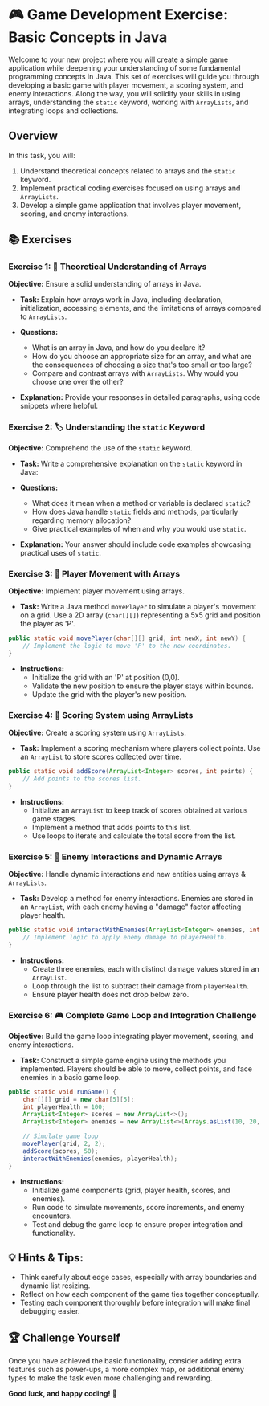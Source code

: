 # 🎮 Game Development Exercise: Basic Concepts in Java

Welcome to your new project where you will create a simple game application while deepening your understanding of some fundamental programming concepts in Java. This set of exercises will guide you through developing a basic game with player movement, a scoring system, and enemy interactions. Along the way, you will solidify your skills in using arrays, understanding the `static` keyword, working with `ArrayLists`, and integrating loops and collections.

## Overview

In this task, you will:

1. Understand theoretical concepts related to arrays and the `static` keyword.
2. Implement practical coding exercises focused on using arrays and `ArrayLists`.
3. Develop a simple game application that involves player movement, scoring, and enemy interactions.

## 📚 Exercises

### Exercise 1: 🚀 Theoretical Understanding of Arrays

**Objective:** Ensure a solid understanding of arrays in Java.

- **Task:** Explain how arrays work in Java, including declaration, initialization, accessing elements, and the limitations of arrays compared to `ArrayLists`.
  
- **Questions:**
  - What is an array in Java, and how do you declare it?
  - How do you choose an appropriate size for an array, and what are the consequences of choosing a size that's too small or too large?
  - Compare and contrast arrays with `ArrayLists`. Why would you choose one over the other?
  
- **Explanation:** Provide your responses in detailed paragraphs, using code snippets where helpful.

### Exercise 2: 🏷️ Understanding the `static` Keyword

**Objective:** Comprehend the use of the `static` keyword.

- **Task:** Write a comprehensive explanation on the `static` keyword in Java:
  
- **Questions:**
  - What does it mean when a method or variable is declared `static`?
  - How does Java handle `static` fields and methods, particularly regarding memory allocation?
  - Give practical examples of when and why you would use `static`.

- **Explanation:** Your answer should include code examples showcasing practical uses of `static`.

### Exercise 3: 👾 Player Movement with Arrays

**Objective:** Implement player movement using arrays.

- **Task:** Write a Java method `movePlayer` to simulate a player's movement on a grid. Use a 2D array (`char[][]`) representing a 5x5 grid and position the player as 'P'.

```java
public static void movePlayer(char[][] grid, int newX, int newY) {
    // Implement the logic to move 'P' to the new coordinates.
}
```

- **Instructions:**
  - Initialize the grid with an 'P' at position (0,0).
  - Validate the new position to ensure the player stays within bounds.
  - Update the grid with the player's new position.

### Exercise 4: 🌟 Scoring System using ArrayLists

**Objective:** Create a scoring system using `ArrayLists`.

- **Task:** Implement a scoring mechanism where players collect points. Use an `ArrayList` to store scores collected over time.

```java
public static void addScore(ArrayList<Integer> scores, int points) {
    // Add points to the scores list.
}
```

- **Instructions:**
  - Initialize an `ArrayList` to keep track of scores obtained at various game stages.
  - Implement a method that adds points to this list.
  - Use loops to iterate and calculate the total score from the list.

### Exercise 5: 🎯 Enemy Interactions and Dynamic Arrays

**Objective:** Handle dynamic interactions and new entities using arrays & `ArrayLists`.

- **Task:** Develop a method for enemy interactions. Enemies are stored in an `ArrayList`, with each enemy having a "damage" factor affecting player health.

```java
public static void interactWithEnemies(ArrayList<Integer> enemies, int playerHealth) {
    // Implement logic to apply enemy damage to playerHealth.
}
```

- **Instructions:**
  - Create three enemies, each with distinct damage values stored in an `ArrayList`.
  - Loop through the list to subtract their damage from `playerHealth`.
  - Ensure player health does not drop below zero.

### Exercise 6: 🎮 Complete Game Loop and Integration Challenge

**Objective:** Build the game loop integrating player movement, scoring, and enemy interactions.

- **Task:** Construct a simple game engine using the methods you implemented. Players should be able to move, collect points, and face enemies in a basic game loop.

```java
public static void runGame() {
    char[][] grid = new char[5][5];
    int playerHealth = 100;
    ArrayList<Integer> scores = new ArrayList<>();
    ArrayList<Integer> enemies = new ArrayList<>(Arrays.asList(10, 20, 15));

    // Simulate game loop
    movePlayer(grid, 2, 2);
    addScore(scores, 50);
    interactWithEnemies(enemies, playerHealth);
}
```

- **Instructions:**
  - Initialize game components (grid, player health, scores, and enemies).
  - Run code to simulate movements, score increments, and enemy encounters.
  - Test and debug the game loop to ensure proper integration and functionality.

## 💡 Hints & Tips:

- Think carefully about edge cases, especially with array boundaries and dynamic list resizing.
- Reflect on how each component of the game ties together conceptually.
- Testing each component thoroughly before integration will make final debugging easier.

## 🏆 Challenge Yourself

Once you have achieved the basic functionality, consider adding extra features such as power-ups, a more complex map, or additional enemy types to make the task even more challenging and rewarding.

**Good luck, and happy coding!** 🎉